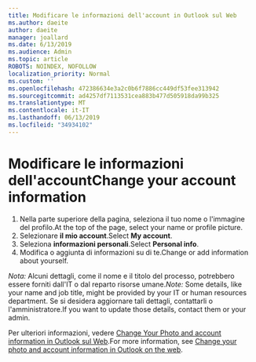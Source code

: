 ```yaml
---
title: Modificare le informazioni dell'account in Outlook sul Web
ms.author: daeite
author: daeite
manager: joallard
ms.date: 6/13/2019
ms.audience: Admin
ms.topic: article
ROBOTS: NOINDEX, NOFOLLOW
localization_priority: Normal
ms.custom: ''
ms.openlocfilehash: 472386634e3a2c0b6f7886cc449df53fee313942
ms.sourcegitcommit: ad4257df7113531cea883b477d505918da99b325
ms.translationtype: MT
ms.contentlocale: it-IT
ms.lasthandoff: 06/13/2019
ms.locfileid: "34934102"
---
```

# <a name="change-your-account-information"></a><span data-ttu-id="457d6-102">Modificare le informazioni dell'account</span><span class="sxs-lookup"><span data-stu-id="457d6-102">Change your account information</span></span>

1. <span data-ttu-id="457d6-103">Nella parte superiore della pagina, seleziona il tuo nome o l'immagine del profilo.</span><span class="sxs-lookup"><span data-stu-id="457d6-103">At the top of the page, select your name or profile picture.</span></span>
1. <span data-ttu-id="457d6-104">Selezionare **il mio account**.</span><span class="sxs-lookup"><span data-stu-id="457d6-104">Select **My account**.</span></span>
1. <span data-ttu-id="457d6-105">Seleziona **informazioni personali**.</span><span class="sxs-lookup"><span data-stu-id="457d6-105">Select **Personal info**.</span></span>
1. <span data-ttu-id="457d6-106">Modifica o aggiunta di informazioni su di te.</span><span class="sxs-lookup"><span data-stu-id="457d6-106">Change or add information about yourself.</span></span>

<span data-ttu-id="457d6-107">*Nota:* Alcuni dettagli, come il nome e il titolo del processo, potrebbero essere forniti dall'IT o dal reparto risorse umane.</span><span class="sxs-lookup"><span data-stu-id="457d6-107">*Note:* Some details, like your name and job title, might be provided by your IT or human resources department.</span></span> <span data-ttu-id="457d6-108">Se si desidera aggiornare tali dettagli, contattarli o l'amministratore.</span><span class="sxs-lookup"><span data-stu-id="457d6-108">If you want to update those details, contact them or your admin.</span></span>

<span data-ttu-id="457d6-109">Per ulteriori informazioni, vedere [Change Your Photo and account information in Outlook sul Web](https://support.office.com/article/b2dbb289-851d-4bed-93c3-3e136f5659ec).</span><span class="sxs-lookup"><span data-stu-id="457d6-109">For more information, see [Change your photo and account information in Outlook on the web](https://support.office.com/article/b2dbb289-851d-4bed-93c3-3e136f5659ec).</span></span>